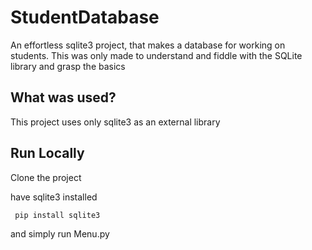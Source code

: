 # StudentDatabase

An effortless sqlite3 project, that makes a database for working on students. This was only made to understand and fiddle with the SQLite library and grasp the basics 

## What was used?

This project uses only sqlite3 as an external library

## Run Locally

Clone the project

have sqlite3 installed

```bash
 pip install sqlite3
```
and simply run Menu.py
